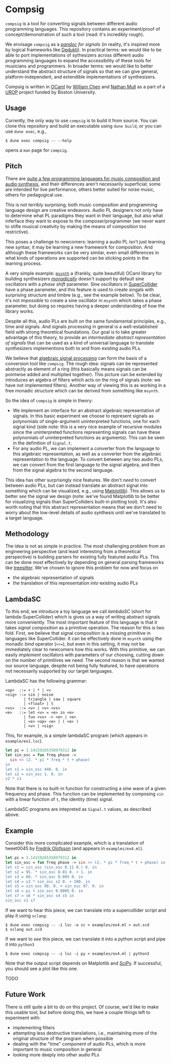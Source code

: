 # Compsig

`compsig` is a tool for converting signals between different audio
programming languages.  This repository contains an experiment/proof
of concept/demonstration of such a tool (read: it's incredibly
rough).

We envisage `compsig` as a *[pandoc](https://pandoc.org) for signals*
(in reality, it's inspired more by logical frameworks like
[Dedukti](https://deducteam.github.io)).  In practical terms: we would
like to be able to port implementations of sythesizers across
different audio programming languages to expand the accessibility of
these tools for musicians and programmers.  In broader terms: we would
like to better understand the abstract structure of signals so that we
can give general, platform-independent, and extendible implementations
of synthesizers.

Compsig is written in [OCaml](https://ocaml.org) by [William
Chen](https://github.com/chenxww) and [Nathan
Mull](https://nmmull.github.io) as a part of a
[UROP](https://www.bu.edu/urop/) project funded by Boston University.

## Usage

Currently, the only way to use `compsig` is to build it from source.
You can clone this repository and build an executable using `dune
build`, or you can use `dune exec`, e.g.,

```
$ dune exec compsig -- --help
```

opens a `man` page for `compsig`.

## Pitch

There are [quite a few programming languages for music composition and
audio
synthesis](https://en.wikipedia.org/wiki/List_of_audio_programming_languages),
and their differences aren't necessarily superficial; some are
intended for live performance, others better suited for noise music,
others for pedagogical use.

This is not terribly surprising; both music composition and
programming language design are creative endeavors.  Audio PL
designers not only have to determine what PL paradigms they want in
their language, but also what inferface they want to expose to the
composer/programmer (we never want to stifle musical creativity by
making the means of composition too restrictive).

This poses a challenge to newcomers: learning a audio PL isn't just
learning new syntax; it may be learning a new framework for
composition.  And although these frameworks can be very similar, even
small differences in what kinds of operations are supported can be
sticking points in the learning process.

A very simple example:
[`msynth`](https://github.com/smimram/monadic-synth) a (frankly, quite
beautiful) OCaml library for building synthesizers
[*monadically*](https://en.wikipedia.org/wiki/Monad_(functional_programming))
doesn't support by default sine oscillators with a *phase shift*
parameter. Sine oscillators in
[SuperCollider](https://supercollider.github.io/) have a phase
parameter, and this feature is used to create singals with surprising
structure and timbre (e.g., see the example below).  To be clear, it's
not *impossible* to create a sine oscillator in `msynth` which takes a
phase parameter, but doing so requires having a deeper understanding
of how the library works.

Despite all this, audio PLs are built on the same fundamental
principles, e.g., time and signals.  And signals processing in general
is a well-established field with strong theoretical foundations.  Our
goal is to take greater advantage of this theory, to provide an
*intermediate abstract representation of signals* that can be used as
a kind of universal language to translate synthesizers implementions
both to and from existing audio PLs.

We believe that [algebraic signal
processing](https://ieeexplore.ieee.org/document/4520147) can form the
basis of a conversion tool like `compsig`. The rough idea: signals can
be represented abstractly as element of a ring (this basically means
signals can be pointwise added and multiplied together). This picture
can be extended by introduces an algebra of filters which acts on the
ring of signals (note: we have not implemented filters). Another way
of viewing this is as working in a free monadic structure which can be
derived from something like `msynth`.

So the idea of `compsig` is simple in theory:

* We implement an interface for an abstract algebraic representation of signals. In this basic experiment we choose to represent signals as polynomials of single-argument uninterpreted functions, one for each signal kind (side note: this is a very nice example of recursive modules since the uninterpreted functions representing signals can have these polynomials of uninterpreted functions as arguments). This can be seen in the definition of `Signal.t`.
* For any audio PL, we can implement a converter from the language to this algebraic representation, as well as a converter from the algebraic representation to the language. To convert between any two audio PLs, we can convert from the first
language to the signal algebra, and then from the signal algebra to
the second language.

This idea has other surprisingly nice features. We don't *need* to
convert between audio PLs, but can instead translate an abstract
signal into something which can be visualized, e.g., using
[Matplotlib](https://matplotlib.org/)). This allows us to better *see*
the signal we design (note: we've found Matplotlib to be better for
visualizing signals than SuperColliders built-in plotting tool).  It's
also worth noting that this abstract representation means that we
don't need to worry about the low-level details of audio synthesis
until we've translated to a target language.

## Methodology

The idea is not as simple in practice.  The most challenging problem
from an engineering perspective (and least interesting from a
theoretical perspective) is building parsers for existing
fully featured audio PLs. This can be done most effectively by
depending on general parsing frameworks like
[treesitter](https://tree-sitter.github.io/tree-sitter/). We've
chosen to ignore this problem for now and focus on

* the algebraic representation of signals
* the translation of this representation *into* existing audio PLs

## LambdaSC

To this end, we introduce a toy language we call *lambdaSC* (short for
lambda-SuperCollider) which is gives us a way of writing abstract
signals more conveniently. The most important feature of this language
is that it takes *signal composition* as a primitive operation.  The
reason for this is two fold. First, we believe that signal composition
is a missing primitive in languages like SuperCollider.  It can be
effectively done in `msynth` using the monadic bind operator (`>>=`),
but even in this setting, it may not be immediately clear to newcomers
how this works. With this primitive, we can easily *implement*
oscillators with parameters of our choosing, cutting down on the
number of primitives we need. The second reason is that we wanted our
source language, despite not being fully featured, to have operations
not necessarily supported by our target languages.

LambdaSC has the following grammar:

```
<op>  ::= + | * | <<
<sig> ::= sin | noise
        | triangle | saw | square
        | <float> | t
<vs>  ::= <v> | <v> <vs>
<e>   ::= let <v> = <e> in <e>
        | fun <vs> -> <e> | <e>
        | <e> <op> <e> | ( <e> )
        | <v> | <sig>
```

This, for example, is a simple lambdaSC program (which appears in
`example/ex1.lsc`).

```ocaml
let pi = 3.14159265358979312 in
let sin_osc = fun freq phase ->
  sin << (2. * pi * freq * t + phase)
in
let s1 = sin_osc 440. 0. in
let s2 = sin_osc 1. 0. in
s2 * s1
```

Note that there is no built-in function for constructing a sine wave
of a given frequency and phase.  This function can be implemented by
composing `sin` with a linear function of `t`, the identity (time)
signal.

LambdaSC programs are intepreted as `Signal.t` values, as described
above.

## Example

Consider this more complicated example, which is a translation of
tweet0045 by [Fredrik Olofsson](https://fredrikolofsson.com/) (and appears in `examples/ex4.ml`).

```ocaml
let pi = 3.14159265358979312 in
let sin_osc = fun freq phase -> sin << (2. * pi * freq * t + phase) in
let s1 = sin_osc (sin_osc 0.11 0.) 0. in
let s2 = 95. * sin_osc 0.01 0. + 1. in
let s3 = 60. * sin_osc 0.005 0. in
let s4 = s3 * sin_osc s2 0. + 100. in
let s5 = sin_osc 98. 0. + sin_osc 97. 0. in
let s6 = pi + sin_osc 0.0005 0. in
let s7 = s6 * sin_osc s4 s5 in
sin_osc s1 s7
```

If we want to hear this piece, we can translate into a supercollider
script and play it using `sclang`:

```
$ dune exec compsig -- -i lsc -o sc < examples/ex4.ml > out.scd
$ sclang out.scd
```

If we want to *see* this piece, we can translate it into a python script and pipe it into `python3`

```
$ dune exec compsig -- -i lsc -i py < examples/ex4.ml | python3
```

Note that the output script depends on Matplotlib and
[SciPy](https://scipy.org/). If successful, you should see a plot like
this one.

TODO

## Future Work

There is still quite a bit to do on this project. Of course, we'd like
to make this usable tool, but before doing this, we have a couple
things left to experiment with:

* implementing filters
* attempting less destructive translations, i.e., maintaining more of the original structure of the program when possible
* dealing with the "time" component of audio PLs, which is more important to music composition in general
* looking more deeply into other audio PLs
